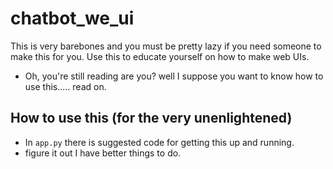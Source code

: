 # chatbot_we_ui
This is very barebones and you must be pretty lazy if you need someone to make this for you. Use this to educate yourself on how to make web UIs.
- Oh, you're still reading are you? well I suppose you want to know how to use this..... read on.
## How to use this (for the very unenlightened)
- In ``app.py`` there is suggested code for getting this up and running.
- figure it out I have better things to do.
